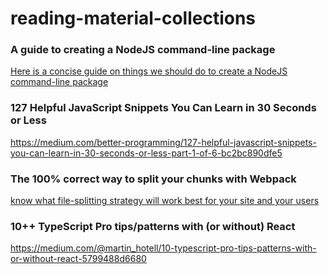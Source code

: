 # reading-material-collections


### A guide to creating a NodeJS command-line package
[Here is a concise guide on things we should do to create a NodeJS command-line package](https://x-team.com/blog/a-guide-to-creating-a-nodejs-command/)

### 127 Helpful JavaScript Snippets You Can Learn in 30 Seconds or Less
https://medium.com/better-programming/127-helpful-javascript-snippets-you-can-learn-in-30-seconds-or-less-part-1-of-6-bc2bc890dfe5

### The 100% correct way to split your chunks with Webpack
[know what file-splitting strategy will work best for your site and your users](https://medium.com/hackernoon/the-100-correct-way-to-split-your-chunks-with-webpack-f8a9df5b7758)

### 10++ TypeScript Pro tips/patterns with (or without) React
https://medium.com/@martin_hotell/10-typescript-pro-tips-patterns-with-or-without-react-5799488d6680
